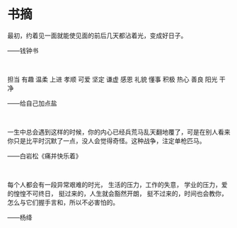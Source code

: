 # 书摘

最初，约着见一面就能使见面的前后几天都沾着光，变成好日子。

——钱钟书

<br/>

担当 有趣 温柔 上进 孝顺 可爱 坚定 谦虚 感恩 礼貌 懂事 积极 热心 善良 阳光 干净

——给自己加点盐

<br/>

一生中总会遇到这样的时候，你的内心已经兵荒马乱天翻地覆了，可是在别人看来你只是比平时沉默了一点，没人会觉得奇怪。这种战争，注定单枪匹马。

——白岩松《痛并快乐着》

<br/>

每个人都会有一段异常艰难的时光，
生活的压力，工作的失意，
学业的压力，爱的惶惶不可终日，
挺过来的，人生就会豁然开朗，
挺不过来的，时间也会教你，
怎么与它们握手言和，所以不必害怕的。

——杨绛

